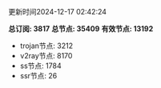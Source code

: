 更新时间2024-12-17 02:42:24

**总订阅: 3817**
**总节点: 35409**
**有效节点: 13192**
- trojan节点: 3212
- v2ray节点: 8170
- ss节点: 1784
- ssr节点: 26
